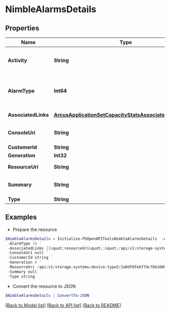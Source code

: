 # NimbleAlarmsDetails
## Properties

Name | Type | Description | Notes
------------ | ------------- | ------------- | -------------
**Activity** | **String** | Description of the alarms. String of 1-1476 printable characters. | [optional] 
**AlarmType** | **Int64** | Identifier for type of alarm. Non-negative integer in range [0,2147483647]. | [optional] 
**AssociatedLinks** | [**ArcusApplicationSetCapacityStatsAssociatedLinksInner[]**](ArcusApplicationSetCapacityStatsAssociatedLinksInner.md) | Associated Links Details | [optional] 
**ConsoleUri** | **String** | consoleUri for detailed storage object | [optional] 
**CustomerId** | **String** | customerId | [optional] 
**Generation** | **Int32** | generation | [optional] 
**ResourceUri** | **String** | Link to the object URI | [optional] 
**Summary** | **String** | Summary of the alarm. Plain string. | [optional] 
**Type** | **String** | type | [optional] 

## Examples

- Prepare the resource
```powershell
$NimbleAlarmsDetails = Initialize-PSOpenAPIToolsNimbleAlarmsDetails  -Activity Created snapshot % of volume % `
 -AlarmType 10 `
 -AssociatedLinks [{&quot;resourceUri&quot;:&quot;/api/v1/storage-systems/device-type2/2a0df0fe6f7dc7bb16000000000000000000004817&quot;,&quot;type&quot;:&quot;storage-systems&quot;}] `
 -ConsoleUri null `
 -CustomerId string `
 -Generation 0 `
 -ResourceUri /api/v1/storage-systems/device-type2/2a0df0fe6f7dc7bb16000000000000000000004817 `
 -Summary null `
 -Type string
```

- Convert the resource to JSON
```powershell
$NimbleAlarmsDetails | ConvertTo-JSON
```

[[Back to Model list]](../README.md#documentation-for-models) [[Back to API list]](../README.md#documentation-for-api-endpoints) [[Back to README]](../README.md)

